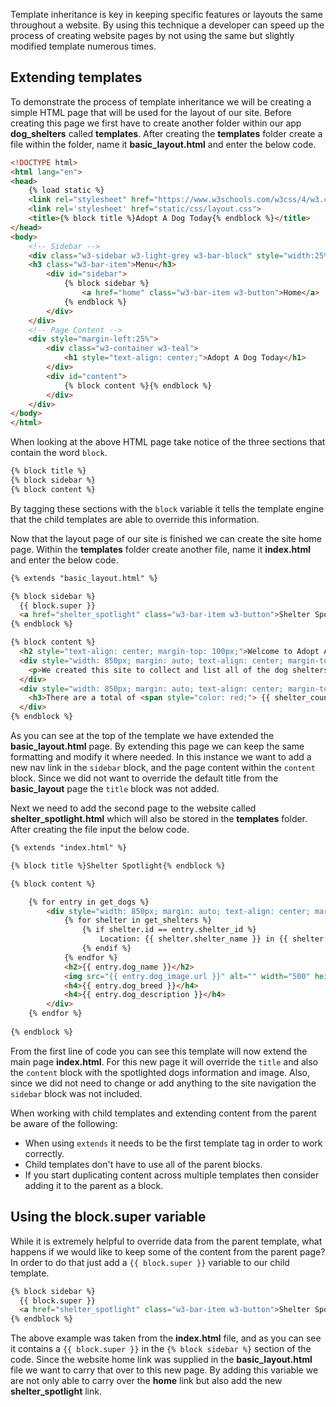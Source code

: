 Template inheritance is key in keeping specific features or layouts the same throughout a website. By using this technique a developer can speed up the process of creating website pages by not using the same but slightly modified template numerous times.

## Extending templates

To demonstrate the process of template inheritance we will be creating a simple HTML page that will be used for the layout of our site. Before creating this page we first have to create another folder within our app **dog_shelters** called **templates**. After creating the **templates** folder create a file within the folder, name it **basic_layout.html** and enter the below code.

```html
<!DOCTYPE html>
<html lang="en">
<head>
    {% load static %}
    <link rel="stylesheet" href="https://www.w3schools.com/w3css/4/w3.css">
    <link rel='stylesheet' href="static/css/layout.css">
    <title>{% block title %}Adopt A Dog Today{% endblock %}</title>
</head>
<body>
    <!-- Sidebar -->
    <div class="w3-sidebar w3-light-grey w3-bar-block" style="width:25%">
    <h3 class="w3-bar-item">Menu</h3>
        <div id="sidebar">
            {% block sidebar %}
                <a href="home" class="w3-bar-item w3-button">Home</a>
            {% endblock %}
        </div>
    </div>
    <!-- Page Content -->
    <div style="margin-left:25%">
        <div class="w3-container w3-teal">
            <h1 style="text-align: center;">Adopt A Dog Today</h1>
        </div>   
        <div id="content">
            {% block content %}{% endblock %}
        </div>
    </div>     
</body>
</html>
```

When looking at the above HTML page take notice of the three sections that contain the word `block`.

```html
{% block title %}
{% block sidebar %}
{% block content %}
```

By tagging these sections with the `block` variable it tells the template engine that the child templates are able to override this information.

Now that the layout page of our site is finished we can create the site home page. Within the **templates** folder create another file, name it **index.html** and enter the below code.

```html
{% extends "basic_layout.html" %}

{% block sidebar %}
  {{ block.super }}
  <a href="shelter_spotlight" class="w3-bar-item w3-button">Shelter Spotlight</a>
{% endblock %}

{% block content %}
  <h2 style="text-align: center; margin-top: 100px;">Welcome to Adopt A Dog Today!</h2>
  <div style="width: 850px; margin: auto; text-align: center; margin-top: 50px;">
    <p>We created this site to collect and list all of the dog shelters that exist within the United States. By using our site you are now able to look at every dog within a shelter to find the perfect match for you.</p>
  </div>
  <div style="width: 850px; margin: auto; text-align: center; margin-top: 50px;">
    <h3>There are a total of <span style="color: red;"> {{ shelter_count }} </span> shelter(s) that have <span  style="color: red;"> {{ dog_count }} </span> dog(s) ready for adoption.</h3>
  </div>
{% endblock %}
```

As you can see at the top of the template we have extended the **basic_layout.html** page. By extending this page we can keep the same formatting and modify it where needed. In this instance we want to add a new nav link in the `sidebar` block, and the page content within the `content` block. Since we did not want to override the default title from the **basic_layout** page the `title` block was not added.

Next we need to add the second page to the website called **shelter_spotlight.html** which will also be stored in the **templates** folder. After creating the file input the below code.

```html
{% extends "index.html" %}

{% block title %}Shelter Spotlight{% endblock %}

{% block content %}

    {% for entry in get_dogs %}
        <div style="width: 850px; margin: auto; text-align: center; margin-top: 50px;">
            {% for shelter in get_shelters %}
                {% if shelter.id == entry.shelter_id %}
                    Location: {{ shelter.shelter_name }} in {{ shelter.shelter_location }}
                {% endif %}
            {% endfor %}
            <h2>{{ entry.dog_name }}</h2>
            <img src="{{ entry.dog_image.url }}" alt="" width="500" height="600">
            <h4>{{ entry.dog_breed }}</h4>
            <h4>{{ entry.dog_description }}</h4>
        </div>
    {% endfor %}
    
{% endblock %}
```

From the first line of code you can see this template will now extend the main page **index.html**. For this new page it will override the `title` and also the `content` block with the spotlighted dogs information and image. Also, since we did not need to change or add anything to the site navigation the `sidebar` block was not included.

When working with child templates and extending content from the parent be aware of the following:

- When using `extends` it needs to be the first template tag in order to work correctly.
- Child templates don't have to use all of the parent blocks.
- If you start duplicating content across multiple templates then consider adding it to the parent as a block.

## Using the block.super variable

While it is extremely helpful to override data from the parent template, what happens if we would like to keep some of the content from the parent page? In order to do that just add a `{{ block.super }}` variable to our child template.

```html
{% block sidebar %}
  {{ block.super }}
  <a href="shelter_spotlight" class="w3-bar-item w3-button">Shelter Spotlight</a>
{% endblock %}
```

The above example was taken from the **index.html** file, and as you can see it contains a `{{ block.super }}` in the `{% block sidebar %}` section of the code. Since the website home link was supplied in the **basic_layout.html** file we want to carry that over to this new page. By adding this variable we are not only able to carry over the **home** link but also add the new **shelter_spotlight** link.
